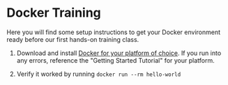 # Docker Training

Here you will find some setup instructions to get your Docker environment ready before our first hands-on training class.

1. Download and install [Docker for your platform of choice](https://www.docker.com/products/docker). If you run into any errors, reference the "Getting Started Tutorial" for your platform.

2. Verify it worked by running `docker run --rm hello-world`
